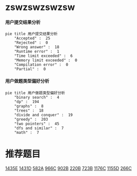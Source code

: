 # zswzswzswzsw

<!-- tabs:start -->



#### **用户提交结果分析**

```mermaid
pie title 用户提交结果分析
    "Accepted" :  25
    "Rejected" :  0
    "Wrong answer" :  18
    "Runtime error" :  1
    "Time limit exceeded" :  6
    "Memory limit exceeded" :  0
    "Compilation error" :  0
    "Partial" :  0
```

#### **用户做题类型偏好分析**

```mermaid
pie title 用户做题类型偏好分析
    "binary search" :  4
    "dp" :  194
    "graphs" :  8
    "trees" :  18
    "divide and conquer" :  19
    "greedy" :  203
    "two pointers" :  45
    "dfs and similar" :  7
    "math" :  7
```



<!-- tabs:end -->
# 推荐题目
[1435E](https://codeforces.com/contest/1435/problem/E)
[1431D](https://codeforces.com/contest/1431/problem/D)
[582A](https://codeforces.com/contest/582/problem/A)
[966C](https://codeforces.com/contest/966/problem/C)
[902B](https://codeforces.com/contest/902/problem/B)
[220B](https://codeforces.com/contest/220/problem/B)
[723B](https://codeforces.com/contest/723/problem/B)
[1176C](https://codeforces.com/contest/1176/problem/C)
[1155D](https://codeforces.com/contest/1155/problem/D)
[266C](https://codeforces.com/contest/266/problem/C)
